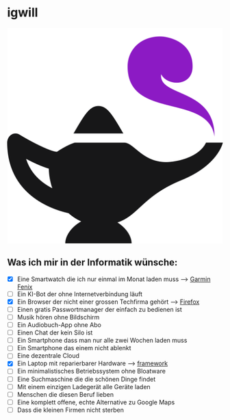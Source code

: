 # igwill

![](./static/favicon.svg)

## Was ich mir in der Informatik wünsche:

- [x] Eine Smartwatch die ich nur einmal im Monat laden muss --> [Garmin Fenix](https://www.garmin.com/de-CH/p/641435)
- [ ] Ein KI-Bot der ohne Internetverbindung läuft
- [x] Ein Browser der nicht einer grossen Techfirma gehört --> [Firefox](https://www.firefox.com)
- [ ] Einen gratis Passwortmanager der einfach zu bedienen ist
- [ ] Musik hören ohne Bildschirm
- [ ] Ein Audiobuch-App ohne Abo
- [ ] Einen Chat der kein Silo ist
- [ ] Ein Smartphone dass man nur alle zwei Wochen laden muss
- [ ] Ein Smartphone das einem nicht ablenkt
- [ ] Eine dezentrale Cloud
- [x] Ein Laptop mit reparierbarer Hardware --> [framework](https://frame.work)
- [ ] Ein minimalistisches Betriebssystem ohne Bloatware
- [ ] Eine Suchmaschine die die schönen Dinge findet
- [ ] Mit einem einzigen  Ladegerät alle Geräte laden
- [ ] Menschen die diesen Beruf lieben
- [ ] Eine komplett offene, echte Alternative zu Google Maps
- [ ] Dass die kleinen Firmen nicht sterben
